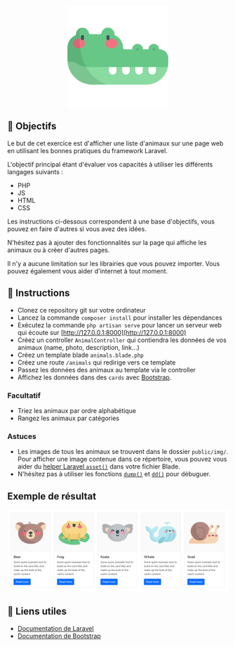 <p align="center"><img src="public/img/crocodile.png" width="230px"></p>

## 🎯 Objectifs

Le but de cet exercice est d'afficher une liste d'animaux sur une page web en utilisant les bonnes pratiques du framework Laravel.

L'objectif principal étant d'évaluer vos capacités à utiliser les différents langages suivants : 

- PHP
- JS
- HTML
- CSS

Les instructions ci-dessous correspondent à une base d'objectifs, vous pouvez en faire d'autres si vous avez des idées.

N'hésitez pas à ajouter des fonctionnalités sur la page qui affiche les animaux ou à créer d'autres pages.

Il n'y a aucune limitation sur les librairies que vous pouvez importer.
Vous pouvez également vous aider d'internet à tout moment.

## 📝 Instructions
- Clonez ce repository git sur votre ordinateur
- Lancez la commande `composer install` pour installer les dépendances
- Exécutez la commande `php artisan serve` pour lancer un serveur web qui écoute sur [http://127.0.0.1:8000](http://127.0.0.1:8000)
- Créez un controller `AnimalController` qui contiendra les données de vos animaux (name, photo, description, link...)
- Créez un template blade `animals.blade.php`
- Créez une route `/animals` qui redirige vers ce template
- Passez les données des animaux au template via le controller
- Affichez les données dans des `cards` avec [Bootstrap](https://getbootstrap.com/docs/5.0/components/card/).

### Facultatif
- Triez les animaux par ordre alphabétique
- Rangez les animaux par catégories

### Astuces
- Les images de tous les animaux se trouvent dans le dossier `public/img/`. Pour afficher une image contenue dans ce répertoire, vous pouvez vous aider du [helper Laravel `asset()`]((https://laravel.com/docs/8.x/helpers#method-asset)) dans votre fichier Blade.
- N'hésitez pas à utiliser les fonctions [`dump()`](https://laravel.com/docs/8.x/helpers#method-dump) et [`dd()`](https://laravel.com/docs/8.x/helpers#method-dd) pour débuguer.

## Exemple de résultat
<p align="center"><img src="public/example.png"></p>

## 📕 Liens utiles
- [Documentation de Laravel](https://laravel.com/docs/8.x)
- [Documentation de Bootstrap](https://getbootstrap.com/docs/5.0/getting-started/introduction/)